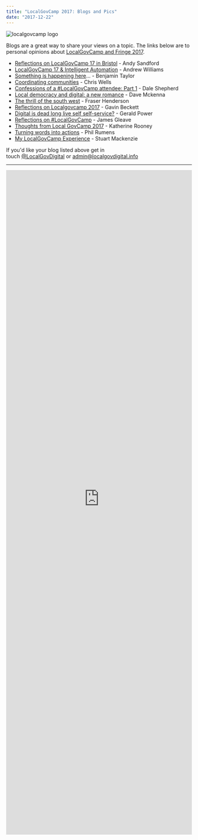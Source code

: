 ```yaml
---
title: "LocalGovCamp 2017: Blogs and Pics"
date: "2017-12-22"
---
```


![localgovcamp logo](images/Camp_Logo.png)

Blogs are a great way to share your views on a topic. The links below are to personal opinions about [LocalGovCamp and Fringe 2017](https://localgov.digital/events/localgovcamp/lgc2017 "LocalGovCamp and Fringe 2017").

- [Reflections on LocalGovCamp 17 in Bristol](https://weareleanandagile.com/uncategorized/reflections-on-localgovcamp-17-in-bristol/) - Andy Sandford
- [LocalGovCamp 17 & Intelligent Automation](https://www.linkedin.com/pulse/localgovcamp-17-intelligent-automation-andrew-williams/) - Andrew Williams
- [Something is happening here](https://medium.com/@antlerboy/something-is-happening-here-and-we-have-some-clue-what-it-is-localgovcamp-oneteamgov-etc-c02124642399)... - Benjamin Taylor
- [Coordinating communities](http://www.folklabs.com/2017/09/coordinating-communities-localgovcamp2017) - Chris Wells
- [Confessions of a #LocalGovCamp attendee: Part 1](http://shropshire.gov.uk/projectwip/2017/09/confessions-of-a-localgovcamp-attendee-p1/) - Dale Shepherd
- [Local democracy and digital: a new romance](https://medium.com/local-democracy/local-democracy-and-digital-a-new-romance-ad05b68e42b5) - Dave Mckenna
- [The thrill of the south west](http://mrhenderson.org/?p=1362) - Fraser Henderson
- [Reflections on Localgovcamp 2017](http://footprints.ltd/reflections-on-localgovcamp-2017) - Gavin Beckett
- [Digital is dead long live self self-service?](http://trapeze-transformation.com/?p=814) - Gerald Power
- [Reflections on #LocalGovCamp](https://transportfutures.co/reflections-on-localgovcamp-b9bbc6e2e77b) - James Gleave
- [Thoughts from Local GovCamp 2017](http://blog.delib.net/thoughts-from-local-govcamp-2017/) - Katherine Rooney
- [Turning words into actions](http://philrumens.blogspot.co.uk/2017/09/localgovcamp-unconference-2017-turning.html) - Phil Rumens
- [My LocalGovCamp Experience](https://blog.wearefuturegov.com/my-localgovcamp-experience-15412b7ad314) - Stuart Mackenzie

If you'd like your blog listed above get in touch [@LocalGovDigital](https://twitter.com/LocalGovDigital) or [admin@localgovdigital.info](mailto:admin@localgovdigital.info)

* * *

<iframe class="embed-responsive-item" style="width: 100%; height: 1800px;" src="https://pipeline.localgovdigital.info/lgc/sponsors2017.html" width="300" height="150" frameborder="0" scrolling="no"></iframe>
